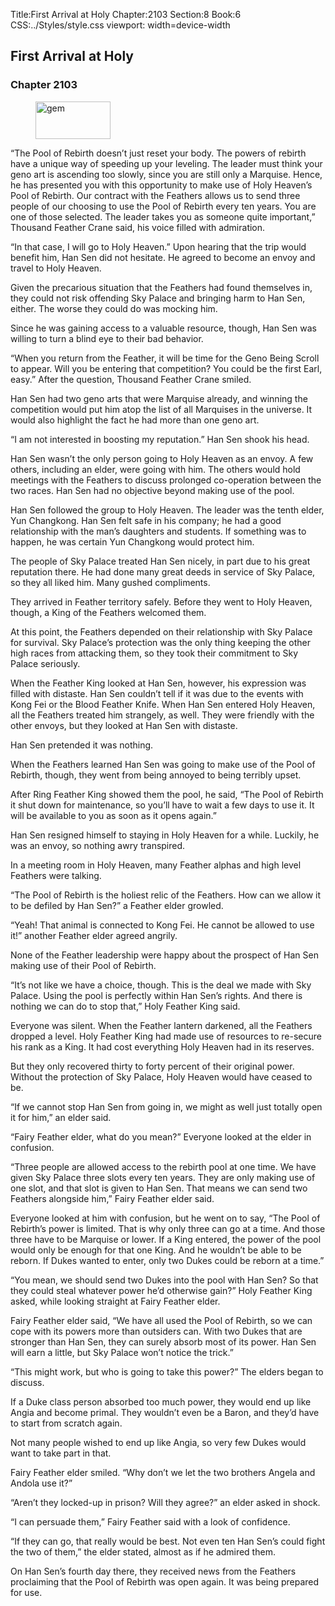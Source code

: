 Title:First Arrival at Holy 
Chapter:2103 
Section:8 
Book:6 
CSS:../Styles/style.css 
viewport: width=device-width
  
## First Arrival at Holy
### Chapter 2103 
<figure>
	<img src="../Images/gem.gif" alt="gem" id="gem" width="120" height="60" />
</figure>
  

  
  “The Pool of Rebirth doesn’t just reset your body. The powers of rebirth have a unique way of speeding up your leveling. The leader must think your geno art is ascending too slowly, since you are still only a Marquise. Hence, he has presented you with this opportunity to make use of Holy Heaven’s Pool of Rebirth. Our contract with the Feathers allows us to send three people of our choosing to use the Pool of Rebirth every ten years. You are one of those selected. The leader takes you as someone quite important,” Thousand Feather Crane said, his voice filled with admiration.

“In that case, I will go to Holy Heaven.” Upon hearing that the trip would benefit him, Han Sen did not hesitate. He agreed to become an envoy and travel to Holy Heaven.

Given the precarious situation that the Feathers had found themselves in, they could not risk offending Sky Palace and bringing harm to Han Sen, either. The worse they could do was mocking him.

Since he was gaining access to a valuable resource, though, Han Sen was willing to turn a blind eye to their bad behavior.

“When you return from the Feather, it will be time for the Geno Being Scroll to appear. Will you be entering that competition? You could be the first Earl, easy.” After the question, Thousand Feather Crane smiled.

Han Sen had two geno arts that were Marquise already, and winning the competition would put him atop the list of all Marquises in the universe. It would also highlight the fact he had more than one geno art.

“I am not interested in boosting my reputation.” Han Sen shook his head.

Han Sen wasn’t the only person going to Holy Heaven as an envoy. A few others, including an elder, were going with him. The others would hold meetings with the Feathers to discuss prolonged co-operation between the two races. Han Sen had no objective beyond making use of the pool.

Han Sen followed the group to Holy Heaven. The leader was the tenth elder, Yun Changkong. Han Sen felt safe in his company; he had a good relationship with the man’s daughters and students. If something was to happen, he was certain Yun Changkong would protect him.

The people of Sky Palace treated Han Sen nicely, in part due to his great reputation there. He had done many great deeds in service of Sky Palace, so they all liked him. Many gushed compliments.

They arrived in Feather territory safely. Before they went to Holy Heaven, though, a King of the Feathers welcomed them.

At this point, the Feathers depended on their relationship with Sky Palace for survival. Sky Palace’s protection was the only thing keeping the other high races from attacking them, so they took their commitment to Sky Palace seriously.

When the Feather King looked at Han Sen, however, his expression was filled with distaste. Han Sen couldn’t tell if it was due to the events with Kong Fei or the Blood Feather Knife. When Han Sen entered Holy Heaven, all the Feathers treated him strangely, as well. They were friendly with the other envoys, but they looked at Han Sen with distaste.

Han Sen pretended it was nothing.

When the Feathers learned Han Sen was going to make use of the Pool of Rebirth, though, they went from being annoyed to being terribly upset.

After Ring Feather King showed them the pool, he said, “The Pool of Rebirth it shut down for maintenance, so you’ll have to wait a few days to use it. It will be available to you as soon as it opens again.”

Han Sen resigned himself to staying in Holy Heaven for a while. Luckily, he was an envoy, so nothing awry transpired.

In a meeting room in Holy Heaven, many Feather alphas and high level Feathers were talking.

“The Pool of Rebirth is the holiest relic of the Feathers. How can we allow it to be defiled by Han Sen?” a Feather elder growled.

“Yeah! That animal is connected to Kong Fei. He cannot be allowed to use it!” another Feather elder agreed angrily.

None of the Feather leadership were happy about the prospect of Han Sen making use of their Pool of Rebirth.

“It’s not like we have a choice, though. This is the deal we made with Sky Palace. Using the pool is perfectly within Han Sen’s rights. And there is nothing we can do to stop that,” Holy Feather King said.

Everyone was silent. When the Feather lantern darkened, all the Feathers dropped a level. Holy Feather King had made use of resources to re-secure his rank as a King. It had cost everything Holy Heaven had in its reserves.

But they only recovered thirty to forty percent of their original power. Without the protection of Sky Palace, Holy Heaven would have ceased to be.

“If we cannot stop Han Sen from going in, we might as well just totally open it for him,” an elder said.

“Fairy Feather elder, what do you mean?” Everyone looked at the elder in confusion.

“Three people are allowed access to the rebirth pool at one time. We have given Sky Palace three slots every ten years. They are only making use of one slot, and that slot is given to Han Sen. That means we can send two Feathers alongside him,” Fairy Feather elder said.

Everyone looked at him with confusion, but he went on to say, “The Pool of Rebirth’s power is limited. That is why only three can go at a time. And those three have to be Marquise or lower. If a King entered, the power of the pool would only be enough for that one King. And he wouldn’t be able to be reborn. If Dukes wanted to enter, only two Dukes could be reborn at a time.”

“You mean, we should send two Dukes into the pool with Han Sen? So that they could steal whatever power he’d otherwise gain?” Holy Feather King asked, while looking straight at Fairy Feather elder.

Fairy Feather elder said, “We have all used the Pool of Rebirth, so we can cope with its powers more than outsiders can. With two Dukes that are stronger than Han Sen, they can surely absorb most of its power. Han Sen will earn a little, but Sky Palace won’t notice the trick.”

“This might work, but who is going to take this power?” The elders began to discuss.

If a Duke class person absorbed too much power, they would end up like Angia and become primal. They wouldn’t even be a Baron, and they’d have to start from scratch again.

Not many people wished to end up like Angia, so very few Dukes would want to take part in that.

Fairy Feather elder smiled. “Why don’t we let the two brothers Angela and Andola use it?”

“Aren’t they locked-up in prison? Will they agree?” an elder asked in shock.

“I can persuade them,” Fairy Feather said with a look of confidence.

“If they can go, that really would be best. Not even ten Han Sen’s could fight the two of them,” the elder stated, almost as if he admired them.

On Han Sen’s fourth day there, they received news from the Feathers proclaiming that the Pool of Rebirth was open again. It was being prepared for use.
